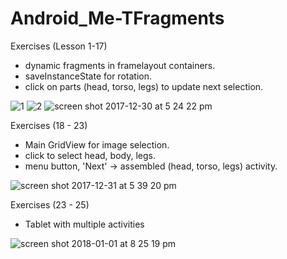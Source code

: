 # Android_Me-TFragments
Exercises (Lesson 1-17)
- dynamic fragments in framelayout containers.
- saveInstanceState for rotation.
- click on parts (head, torso, legs) to update next selection.

![1](https://user-images.githubusercontent.com/1282659/34457696-03ec6978-ed7f-11e7-8854-5d8d7668c986.png)
![2](https://user-images.githubusercontent.com/1282659/34457697-0401dab0-ed7f-11e7-8550-f1c204b00948.png)
![screen shot 2017-12-30 at 5 24 22 pm](https://user-images.githubusercontent.com/1282659/34457938-5250933a-ed86-11e7-9230-c454d6c1c9f9.png)

Exercises (18 - 23)
- Main GridView for image selection.
- click to select head, body, legs.
- menu button, 'Next' -> assembled (head, torso, legs) activity. 

![screen shot 2017-12-31 at 5 39 20 pm](https://user-images.githubusercontent.com/1282659/34464703-9a7f751a-ee51-11e7-9675-e899875bc560.png)

Exercises (23 - 25)
- Tablet with multiple activities

![screen shot 2018-01-01 at 8 25 19 pm](https://user-images.githubusercontent.com/1282659/34472953-fdf7e998-ef31-11e7-8189-56bf066ecb18.png)
